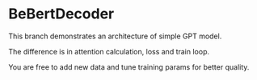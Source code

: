 # BeBertDecoder

This branch demonstrates an architecture of simple GPT model.

The difference is in attention calculation, loss and train loop.

You are free to add new data and tune training params for better quality.